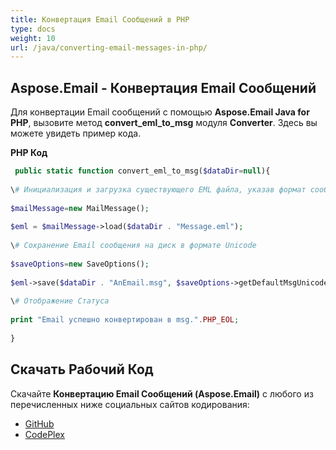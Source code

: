 ```yaml
---  
title: Конвертация Email Сообщений в PHP  
type: docs  
weight: 10  
url: /java/converting-email-messages-in-php/  
---  
```

  
## **Aspose.Email - Конвертация Email Сообщений**  
Для конвертации Email сообщений с помощью **Aspose.Email Java for PHP**, вызовите метод **convert_eml_to_msg** модуля **Converter**. Здесь вы можете увидеть пример кода.  
  
**PHP Код**  
  
``` php  
 public static function convert_eml_to_msg($dataDir=null){  
  
\# Инициализация и загрузка существующего EML файла, указав формат сообщения  
  
$mailMessage=new MailMessage();  
  
$eml = $mailMessage->load($dataDir . "Message.eml");  
  
\# Сохранение Email сообщения на диск в формате Unicode  
  
$saveOptions=new SaveOptions();  
  
$eml->save($dataDir . "AnEmail.msg", $saveOptions->getDefaultMsgUnicode());  
  
\# Отображение Статуса  
  
print "Email успешно конвертирован в msg.".PHP_EOL;  
  
}  
```  
## **Скачать Рабочий Код**  
Скачайте **Конвертацию Email Сообщений (Aspose.Email)** с любого из перечисленных ниже социальных сайтов кодирования:  
  
- [GitHub](https://github.com/aspose-email/Aspose.Email-for-Java/blob/master/Plugins/Aspose_Email_Java_for_PHP/src/aspose/email/ProgrammingEmail/Converter.php)  
- [CodePlex](https://archive.codeplex.com/?p=asposeemailjavaphp#src/aspose/email/ProgrammingEmail/Converter.php)  